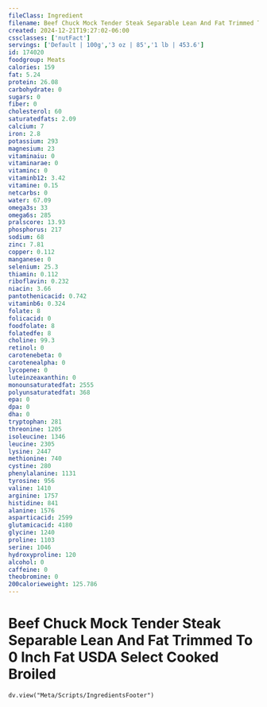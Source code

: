 ```yaml
---
fileClass: Ingredient
filename: Beef Chuck Mock Tender Steak Separable Lean And Fat Trimmed To 0 Inch Fat USDA Select Cooked Broiled
created: 2024-12-21T19:27:02-06:00
cssclasses: ['nutFact']
servings: ['Default | 100g','3 oz | 85','1 lb | 453.6']
id: 174020
foodgroup: Meats
calories: 159
fat: 5.24
protein: 26.08
carbohydrate: 0
sugars: 0
fiber: 0
cholesterol: 60
saturatedfats: 2.09
calcium: 7
iron: 2.8
potassium: 293
magnesium: 23
vitaminaiu: 0
vitaminarae: 0
vitaminc: 0
vitaminb12: 3.42
vitamine: 0.15
netcarbs: 0
water: 67.09
omega3s: 33
omega6s: 285
pralscore: 13.93
phosphorus: 217
sodium: 68
zinc: 7.81
copper: 0.112
manganese: 0
selenium: 25.3
thiamin: 0.112
riboflavin: 0.232
niacin: 3.66
pantothenicacid: 0.742
vitaminb6: 0.324
folate: 8
folicacid: 0
foodfolate: 8
folatedfe: 8
choline: 99.3
retinol: 0
carotenebeta: 0
carotenealpha: 0
lycopene: 0
luteinzeaxanthin: 0
monounsaturatedfat: 2555
polyunsaturatedfat: 368
epa: 0
dpa: 0
dha: 0
tryptophan: 281
threonine: 1205
isoleucine: 1346
leucine: 2305
lysine: 2447
methionine: 740
cystine: 280
phenylalanine: 1131
tyrosine: 956
valine: 1410
arginine: 1757
histidine: 841
alanine: 1576
asparticacid: 2599
glutamicacid: 4180
glycine: 1240
proline: 1103
serine: 1046
hydroxyproline: 120
alcohol: 0
caffeine: 0
theobromine: 0
200calorieweight: 125.786
---
```


# Beef Chuck Mock Tender Steak Separable Lean And Fat Trimmed To 0 Inch Fat USDA Select Cooked Broiled

```dataviewjs
dv.view("Meta/Scripts/IngredientsFooter")
```